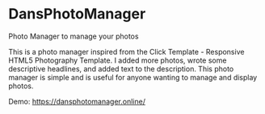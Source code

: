 # DansPhotoManager
Photo Manager to manage your photos

This is a photo manager inspired from the Click Template - Responsive HTML5 Photography Template.
I added more photos, wrote some descriptive headlines, and added text to the description. This photo manager is simple and is useful for anyone wanting to manage and display 
photos.

Demo: https://dansphotomanager.online/

